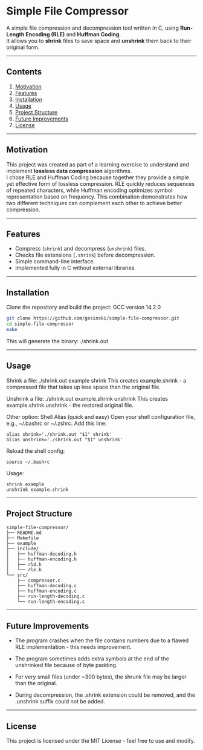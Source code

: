 # Simple File Compressor
A simple file compression and decompression tool written in C, using **Run-Length Encoding (RLE)** and **Huffman Coding**.  
It allows you to **shrink** files to save space and **unshrink** them back to their original form.

---

## Contents
1. [Motivation](#motivation)  
2. [Features](#features)  
3. [Installation](#installation)  
4. [Usage](#usage)  
5. [Project Structure](#project-structure)  
6. [Future Improvements](#future-improvements)  
7. [License](#license)

---

## Motivation
This project was created as part of a learning exercise to understand and implement **lossless data compression** algorithms.  
I chose RLE and Huffman Coding because together they provide a simple yet effective form of lossless compression. RLE quickly reduces sequences of repeated characters, while Huffman encoding optimizes symbol representation based on frequency. This combination demonstrates how two different techniques can complement each other to achieve better compression.

---

## Features
- Compress (`shrink`) and decompress (`unshrink`) files.  
- Checks file extensions (`.shrink`) before decompression.  
- Simple command-line interface.  
- Implemented fully in C without external libraries.  

---

## Installation
Clone the repository and build the project:
GCC version 14.2.0

```bash
git clone https://github.com/gesinski/simple-file-compressor.git
cd simple-file-compressor
make
```

This will generate the binary:
./shrink.out

---

## Usage
Shrink a file:
./shrink.out example shrink
This creates example.shrink - a compressed file that takes up less space than the original file.

Unshrink a file:
./shrink.out example.shrink unshrink
This creates example.shrink.unshrink - the restored original file.

Other option: Shell Alias (quick and easy)
Open your shell configuration file, e.g., ~/.bashrc or ~/.zshrc.
Add this line:
```
alias shrink='./shrink.out "$1" shrink'
alias unshrink='./shrink.out "$1" unshrink'
```
Reload the shell config:
```
source ~/.bashrc
```
Usage:
```
shrink example
unshrink example.shrink
```

---

## Project Structure
```
simple-file-compressor/
├── README.md               
├── Makefile               
├── example                
├── include/                
│   ├── huffman-decoding.h
│   ├── huffman-encoding.h
│   ├── rld.h
│   └── rle.h
└── src/                  
    ├── compressor.c        
    ├── huffman-decoding.c
    ├── huffman-encoding.c
    ├── run-length-decoding.c
    └── run-length-encoding.c
```

---

## Future Improvements
- The program crashes when the file contains numbers due to a flawed RLE implementation - this needs improvement.

- The program sometimes adds extra symbols at the end of the unshrinked file because of byte padding.

- For very small files (under ~300 bytes), the shrunk file may be larger than the original.

- During decompression, the .shrink extension could be removed, and the .unshrink suffix could not be added.

---

## License
This project is licensed under the MIT License - feel free to use and modify.
